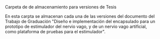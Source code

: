 Carpeta de de almacenamiento para versiones de Tesis

En esta carpta se almacenan cada una de las versiones del documento del Trabajo de Graduación "Diseño e implementación del encapsulado para un prototipo de estimulador del nervio vago, y de un nervio vago artificial, como plataforma de pruebas para el estimulador". 
